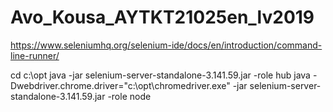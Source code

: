 # Avo_Kousa_AYTKT21025en_lv2019


https://www.seleniumhq.org/selenium-ide/docs/en/introduction/command-line-runner/

cd c:\opt
java -jar selenium-server-standalone-3.141.59.jar -role hub
java -Dwebdriver.chrome.driver="c:\opt\chromedriver.exe" -jar selenium-server-standalone-3.141.59.jar -role node